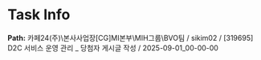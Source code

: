 # Task Info

**Path:** 카페24(주)\본사사업장\[CG]MI본부\MIH그룹\BVO팀 / sikim02 / [319695] D2C 서비스 운영 관리 _ 당첨자 게시글 작성 / 2025-09-01_00-00-00

